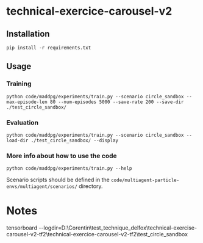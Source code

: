 # technical-exercice-carousel-v2

## Installation

```
pip install -r requirements.txt
```

## Usage

### Training

```
python code/maddpg/experiments/train.py --scenario circle_sandbox --max-episode-len 80 --num-episodes 5000 --save-rate 200 --save-dir ./test_circle_sandbox/
```


### Evaluation

```
python code/maddpg/experiments/train.py --scenario circle_sandbox --load-dir ./test_circle_sandbox/ --display
```

### More info about how to use the code

```
python code/maddpg/experiments/train.py --help
```

Scenario scripts should be defined in the `code/multiagent-particle-envs/multiagent/scenarios/` directory.


# Notes
tensorboard --logdir=D:\Corentin\test_technique_delfox\technical-exercise-carousel-v2-tf2\technical-exercice-carousel-v2-tf2\test_circle_sandbox